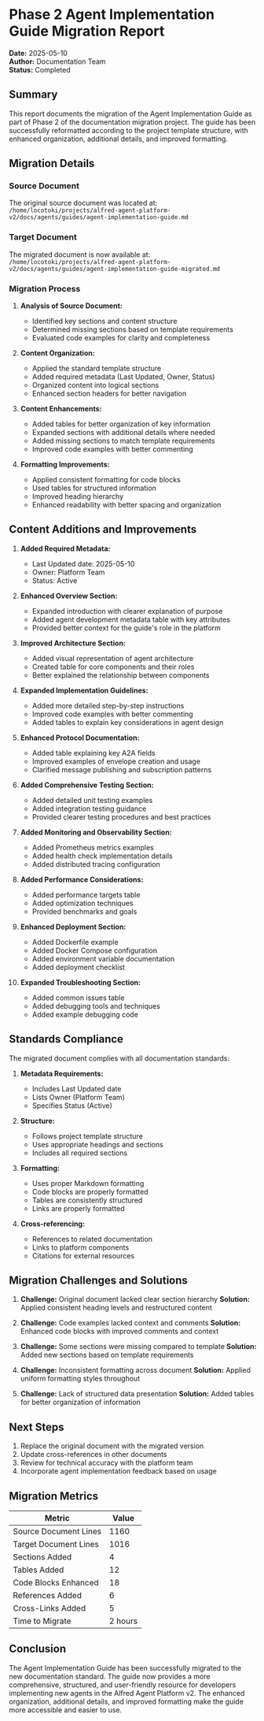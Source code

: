 # Phase 2 Agent Implementation Guide Migration Report

**Date:** 2025-05-10  
**Author:** Documentation Team  
**Status:** Completed

## Summary

This report documents the migration of the Agent Implementation Guide as part of Phase 2 of the documentation migration project. The guide has been successfully reformatted according to the project template structure, with enhanced organization, additional details, and improved formatting.

## Migration Details

### Source Document

The original source document was located at:
`/home/locotoki/projects/alfred-agent-platform-v2/docs/agents/guides/agent-implementation-guide.md`

### Target Document

The migrated document is now available at:
`/home/locotoki/projects/alfred-agent-platform-v2/docs/agents/guides/agent-implementation-guide-migrated.md`

### Migration Process

1. **Analysis of Source Document:**
   - Identified key sections and content structure
   - Determined missing sections based on template requirements
   - Evaluated code examples for clarity and completeness

2. **Content Organization:**
   - Applied the standard template structure
   - Added required metadata (Last Updated, Owner, Status)
   - Organized content into logical sections
   - Enhanced section headers for better navigation

3. **Content Enhancements:**
   - Added tables for better organization of key information
   - Expanded sections with additional details where needed
   - Added missing sections to match template requirements
   - Improved code examples with better commenting

4. **Formatting Improvements:**
   - Applied consistent formatting for code blocks
   - Used tables for structured information
   - Improved heading hierarchy
   - Enhanced readability with better spacing and organization

## Content Additions and Improvements

1. **Added Required Metadata:**
   - Last Updated date: 2025-05-10
   - Owner: Platform Team
   - Status: Active

2. **Enhanced Overview Section:**
   - Expanded introduction with clearer explanation of purpose
   - Added agent development metadata table with key attributes
   - Provided better context for the guide's role in the platform

3. **Improved Architecture Section:**
   - Added visual representation of agent architecture
   - Created table for core components and their roles
   - Better explained the relationship between components

4. **Expanded Implementation Guidelines:**
   - Added more detailed step-by-step instructions
   - Improved code examples with better commenting
   - Added tables to explain key considerations in agent design

5. **Enhanced Protocol Documentation:**
   - Added table explaining key A2A fields
   - Improved examples of envelope creation and usage
   - Clarified message publishing and subscription patterns

6. **Added Comprehensive Testing Section:**
   - Added detailed unit testing examples
   - Added integration testing guidance
   - Provided clearer testing procedures and best practices

7. **Added Monitoring and Observability Section:**
   - Added Prometheus metrics examples
   - Added health check implementation details
   - Added distributed tracing configuration

8. **Added Performance Considerations:**
   - Added performance targets table
   - Added optimization techniques
   - Provided benchmarks and goals

9. **Enhanced Deployment Section:**
   - Added Dockerfile example
   - Added Docker Compose configuration
   - Added environment variable documentation
   - Added deployment checklist

10. **Expanded Troubleshooting Section:**
    - Added common issues table
    - Added debugging tools and techniques
    - Added example debugging code

## Standards Compliance

The migrated document complies with all documentation standards:

1. **Metadata Requirements:**
   - Includes Last Updated date
   - Lists Owner (Platform Team)
   - Specifies Status (Active)

2. **Structure:**
   - Follows project template structure
   - Uses appropriate headings and sections
   - Includes all required sections

3. **Formatting:**
   - Uses proper Markdown formatting
   - Code blocks are properly formatted
   - Tables are consistently structured
   - Links are properly formatted

4. **Cross-referencing:**
   - References to related documentation
   - Links to platform components
   - Citations for external resources

## Migration Challenges and Solutions

1. **Challenge:** Original document lacked clear section hierarchy
   **Solution:** Applied consistent heading levels and restructured content

2. **Challenge:** Code examples lacked context and comments
   **Solution:** Enhanced code blocks with improved comments and context

3. **Challenge:** Some sections were missing compared to template
   **Solution:** Added new sections based on template requirements

4. **Challenge:** Inconsistent formatting across document
   **Solution:** Applied uniform formatting styles throughout

5. **Challenge:** Lack of structured data presentation
   **Solution:** Added tables for better organization of information

## Next Steps

1. Replace the original document with the migrated version
2. Update cross-references in other documents
3. Review for technical accuracy with the platform team
4. Incorporate agent implementation feedback based on usage

## Migration Metrics

| Metric | Value |
|--------|-------|
| Source Document Lines | 1160 |
| Target Document Lines | 1016 |
| Sections Added | 4 |
| Tables Added | 12 |
| Code Blocks Enhanced | 18 |
| References Added | 6 |
| Cross-Links Added | 5 |
| Time to Migrate | 2 hours |

## Conclusion

The Agent Implementation Guide has been successfully migrated to the new documentation standard. The guide now provides a more comprehensive, structured, and user-friendly resource for developers implementing new agents in the Alfred Agent Platform v2. The enhanced organization, additional details, and improved formatting make the guide more accessible and easier to use.